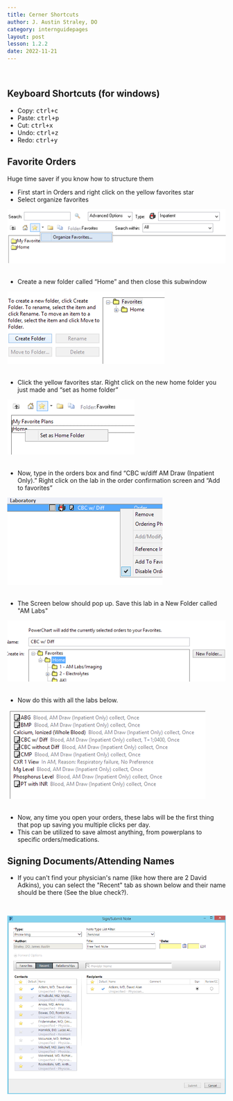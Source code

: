 ```yaml
---
title: Cerner Shortcuts
author: J. Austin Straley, DO
category: internguidepages
layout: post
lesson: 1.2.2
date: 2022-11-21
---
```

    
<br>

## Keyboard Shortcuts (for windows)
- Copy: <kbd><kbd>ctrl</kbd>+<kbd>c</kbd></kbd>
- Paste: <kbd><kbd>ctrl</kbd>+<kbd>p</kbd></kbd>
- Cut: <kbd><kbd>ctrl</kbd>+<kbd>x</kbd></kbd>
- Undo: <kbd><kbd>ctrl</kbd>+<kbd>z</kbd></kbd>
- Redo: <kbd><kbd>ctrl</kbd>+<kbd>y</kbd></kbd>

## Favorite Orders
Huge time saver if you know how to structure them<br>

- First start in Orders and right click on the yellow favorites star<br>
- Select organize favorites <br>
        
![Shortcut 1.1](/assets/images/internguidepages/1.2/cerner_shortcuts_1.png)
        <br><br>
- Create a new folder called “Home” and then close this subwindow <br>

![Shortcut 1.2](/assets/images/internguidepages/1.2/cerner_shortcuts_2.png)
        <br><br>
- Click the yellow favorites star. Right click on the new home folder you just made and “set as home folder”<br>

![Shortcut 1.3](/assets/images/internguidepages/1.2/cerner_shortcuts_3.png)
        <br><br>
- Now, type in the orders box and find “CBC w/diff AM Draw (Inpatient Only).” Right click on the lab in the order confirmation screen and “Add to favorites”<br>

![Shortcut 1.4](/assets/images/internguidepages/1.2/cerner_shortcuts_4.png)
        <br><br>
- The Screen below should pop up. Save this lab in a New Folder called "AM Labs"<br>

![Shortcut 1.5](/assets/images/internguidepages/1.2/cerner_shortcuts_5.png)
        <br><br>
- Now do this with all the labs below.<br>

![Shortcut 1.6](/assets/images/internguidepages/1.2/cerner_shortcuts_6.png)
        <br><br>
- Now, any time you open your orders, these labs will be the first thing that pop up saving you multiple clicks per day.<br>
- This can be utilized to save almost anything, from powerplans to specific orders/medications.

## Signing Documents/Attending Names
- If you can't find your physician's name (like how there are 2 David Adkins), you can select the "Recent" tab as shown below and their name should be there (See the blue check?). 
<br>

![Shortcut 1.7](/assets/images/internguidepages/1.2/cerner_shortcuts_7.png)
        <br><br>
